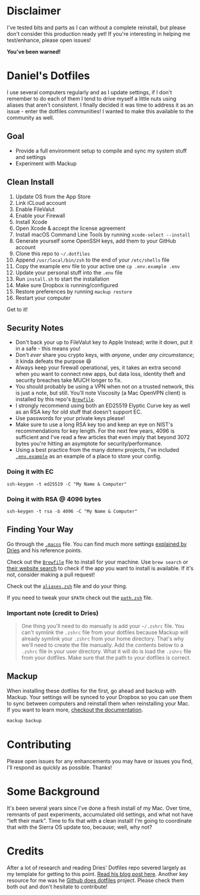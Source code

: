 # Disclaimer

I've tested bits and parts as I can without a complete reinstall, but please don't consider this production ready yet! If you're interesting in helping me test/enhance, please open issues!

**You've been warned!**

# Daniel's Dotfiles

I use several computers regularly and as I update settings, if I don't remember to do each of them I tend to drive myself a little nuts using aliases that aren't consistent. I finally decided it was time to address it as an issue - enter the dotfiles communities! I wanted to make this available to the community as well.

## Goal

* Provide a full environment setup to compile and sync my system stuff and settings
* Experiment with Mackup

## Clean Install

1. Update OS from the App Store
2. Link iCLoud account
3. Enable FileValut
4. Enable your Firewall
5. Install Xcode
6. Open Xcode & accept the license agreement
7. Install macOS Command Line Tools by running `xcode-select --install`
8. Generate yourself some OpenSSH keys, add them to your GitHub account
5. Clone this repo to `~/.dotfiles`
6. Append `/usr/local/bin/zsh` to the end of your `/etc/shells` file
7. Copy the example env file to your active one `cp .env.example .env`
7. Update your personal stuff into the `.env` file
7. Run `install.sh` to start the installation
8. Make sure Dropbox is running/configured
9. Restore preferences by running `mackup restore`
10. Restart your computer

Get to it!

## Security Notes

 * Don't back your up to FileValut key to Apple Instead; write it down, put it in a safe - this means you! 
 * Don't *ever* share you crypto keys, with *anyone*, under *any circumstance*; it kinda defeats the purpose :smile:
 * Always keep your firewall operational, yes, it takes an extra second when you want to connect new apps, but data loss, identity theft and security breaches take MUCH longer to fix.
 * You should probably be using a VPN when not on a trusted network, this is just a note, but still. You'll note Viscosity (a Mac OpenVPN client) is installed by this repo's [`Brewfile`](./Brewfile).
 * I strongly recommend using both an ED25519 Elyptic Curve key as well as an RSA key for old stuff that doesn't support EC. 
 * Use passwords for your private keys please! 
 * Make sure to use a long RSA key too and keep an eye on NIST's recommendations for key length. For the next few years, 4096 is sufficient and I've read a few articles that even imply that beyond 3072 bytes you're hitting an asymptote for security/performance.
 * Using a best practice from the many dotenv projects, I've included [`.env.example`](./.env.example) as an example of a place to store your config.

### Doing it with EC

`ssh-keygen -t ed25519 -C "My Name & Computer"` 

### Doing it with RSA @ 4096 bytes
 
`ssh-keygen -t rsa -b 4096 -C "My Name & Computer"`

## Finding Your Way

Go through the [`.macos`](./.macos) file. You can find much more settings [explained by Dries](https://github.com/driesvints/dotfiles) and his reference points.

Check out the [`Brewfile`](./Brewfile) file to install for your machine. Use `brew search` or [their website search](https://caskroom.github.io/search) to check if the app you want to install is available. If it's not, consider making a pull request!

Check out the [`aliases.zsh`](./aliases.zsh) file and do your thing. 

If you need to tweak your `$PATH` check out the [`path.zsh`](./path.zsh) file.

### Important note (credit to Dries)

>One thing you'll need to do manually is add your `~/.zshrc` file. You can't symlink the `.zshrc` file from your dotfiles because Mackup will already symlink your `.zshrc` from your home directory. That's why we'll need to create the file manually. Add the contents below to a `.zshrc` file in your user directory. What it will do is load the `.zshrc` file from your dotfiles. Make sure that the path to your dotfiles is correct.

## Mackup

When installing these dotfiles for the first, go ahead and backup with Mackup. Your settings will be synced to your Dropbox so you can use them to sync between computers and reinstall them when reinstalling your Mac. If you want to learn more, [checkout the documentation](https://github.com/lra/mackup#supported-storages).

```zsh
mackup backup
```

# Contributing

Please open issues for any enhancements you may have or issues you find, I'll respond as quickly as possible. Thanks!

# Some Background 

It's been several years since I've done a fresh install of my Mac. Over time, remnants of past experiments, accumulated old settings, and what not have "left their mark". Time to fix that with a clean install! I'm going to coordinate that with the Sierra OS update too, because; well, why not?

# Credits

After a lot of research and reading Dries' Dotfiles repo severed largely as my template for getting to this point.
[Read his blog post here](https://driesvints.com/blog/getting-started-with-dotfiles). Another key resource for me was he [Github does dotfiles](https://dotfiles.github.io/) project. Please check them both out and don't hesitate to contribute!
